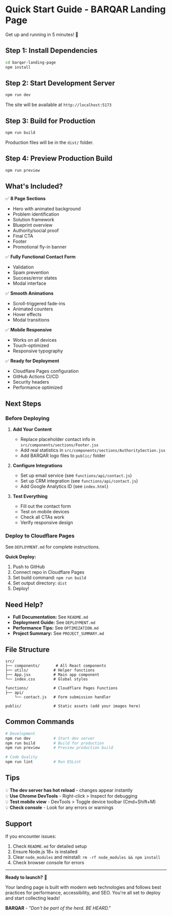 # Quick Start Guide - BARQAR Landing Page

Get up and running in 5 minutes! 🚀

## Step 1: Install Dependencies

```bash
cd barqar-landing-page
npm install
```

## Step 2: Start Development Server

```bash
npm run dev
```

The site will be available at `http://localhost:5173`

## Step 3: Build for Production

```bash
npm run build
```

Production files will be in the `dist/` folder.

## Step 4: Preview Production Build

```bash
npm run preview
```

## What's Included?

✅ **8 Page Sections**
- Hero with animated background
- Problem identification
- Solution framework
- Blueprint overview
- Authority/social proof
- Final CTA
- Footer
- Promotional fly-in banner

✅ **Fully Functional Contact Form**
- Validation
- Spam prevention
- Success/error states
- Modal interface

✅ **Smooth Animations**
- Scroll-triggered fade-ins
- Animated counters
- Hover effects
- Modal transitions

✅ **Mobile Responsive**
- Works on all devices
- Touch-optimized
- Responsive typography

✅ **Ready for Deployment**
- Cloudflare Pages configuration
- GitHub Actions CI/CD
- Security headers
- Performance optimized

## Next Steps

### Before Deploying

1. **Add Your Content**
   - Replace placeholder contact info in `src/components/sections/Footer.jsx`
   - Add real statistics in `src/components/sections/AuthoritySection.jsx`
   - Add BARQAR logo files to `public/` folder

2. **Configure Integrations**
   - Set up email service (see `functions/api/contact.js`)
   - Set up CRM integration (see `functions/api/contact.js`)
   - Add Google Analytics ID (see `index.html`)

3. **Test Everything**
   - Fill out the contact form
   - Test on mobile devices
   - Check all CTAs work
   - Verify responsive design

### Deploy to Cloudflare Pages

See `DEPLOYMENT.md` for complete instructions.

**Quick Deploy:**
1. Push to GitHub
2. Connect repo in Cloudflare Pages
3. Set build command: `npm run build`
4. Set output directory: `dist`
5. Deploy!

## Need Help?

- **Full Documentation:** See `README.md`
- **Deployment Guide:** See `DEPLOYMENT.md`
- **Performance Tips:** See `OPTIMIZATION.md`
- **Project Summary:** See `PROJECT_SUMMARY.md`

## File Structure

```
src/
├── components/       # All React components
├── utils/           # Helper functions
├── App.jsx          # Main app component
└── index.css        # Global styles

functions/           # Cloudflare Pages Functions
├── api/
    └── contact.js   # Form submission handler

public/              # Static assets (add your images here)
```

## Common Commands

```bash
# Development
npm run dev          # Start dev server
npm run build        # Build for production
npm run preview      # Preview production build

# Code Quality
npm run lint         # Run ESLint
```

## Tips

💡 **The dev server has hot reload** - changes appear instantly  
💡 **Use Chrome DevTools** - Right-click > Inspect for debugging  
💡 **Test mobile view** - DevTools > Toggle device toolbar (Cmd+Shift+M)  
💡 **Check console** - Look for any errors or warnings  

## Support

If you encounter issues:
1. Check `README.md` for detailed setup
2. Ensure Node.js 18+ is installed
3. Clear `node_modules` and reinstall: `rm -rf node_modules && npm install`
4. Check browser console for errors

---

**Ready to launch?** 🎉

Your landing page is built with modern web technologies and follows best practices for performance, accessibility, and SEO. You're all set to deploy and start collecting leads!

**BARQAR** - *"Don't be part of the herd. BE HEARD."*

